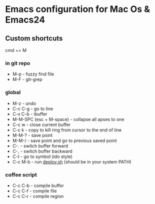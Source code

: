 # Emacs configuration for Mac Os & Emacs24

## Custom shortcuts
cmd == M

### in git repo
* M-p - fuzzy find file
* M-F - git-grep

### global
* M-z - undo
* C-c C-g - go to line
* C-x C-b - ibuffer
* M-M-SPC (esc + M-space) - collapse all apses to one
* C-c w - close current buffer
* C-c k - copy to kill ring from cursor to the end of line
* M-M-? - save point
* M-M-/ - save point and go to previous saved point
* C-. - switch buffer forward
* C-, - switch buffer backward
* C-t - go to symbol (ido style)
* C-c M-b - run [deploy.sh](https://github.com/mix86/deploy) (should be in your
  system PATH)

### coffee script
* C-c C-b - compile buffer
* C-c C-f - compile file
* C-c C-r - compile region

